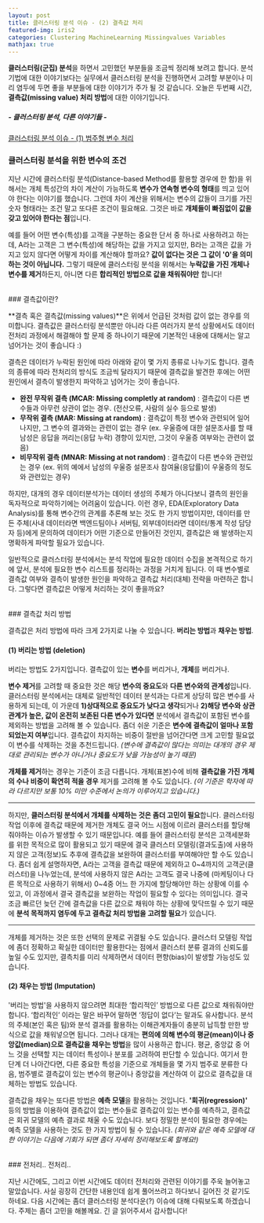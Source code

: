 ```yaml
---
layout: post
title: 클러스터링 분석 이슈 - (2) 결측값 처리
featured-img: iris2
categories: Clustering MachineLearning Missingvalues Variables
mathjax: true
---
```



**클러스터링(군집) 분석**을 하면서 고민했던 부분들을 조금씩 정리해 보려고 합니다.
분석 기법에 대한 이야기보다는 실무에서 클러스터링 분석을 진행하면서 고려할 부분이나 미리 염두에 두면 좋을 부분들에 대한 이야기가 주가 될 것 같습니다.
오늘은 두번째 시간, **결측값(missing value) 처리 방법**에 대한 이야기입니다.

##### - 클러스터링 분석, 다른 이야기들 -

[1]:https://hweejin-lim.github.io/%ED%81%B4%EB%9F%AC%EC%8A%A4%ED%84%B0%EB%A7%81-%EB%B6%84%EC%84%9D-%EC%9D%B4%EC%8A%88-(1)-%EB%B2%94%EC%A3%BC%ED%98%95-%EB%B3%80%EC%88%98-%EC%B2%98%EB%A6%AC
[클러스터링 분석 이슈 - (1) 범주형 변수 처리][1]
<br>


### 클러스터링 분석을 위한 변수의 조건

지난 시간에 클러스터링 분석(Distance-based Method를 활용할 경우에 한 함)을 위해서는 개체 특성간의 차이 계산이 가능하도록 **변수가 연속형 변수의 형태**를 띄고 있어야 한다는 이야기를 했습니다. 그런데 차이 계산을 위해서는 변수의 값들이 크기를 가진 숫자 형태라는 조건 말고 또다른 조건이 필요해요. 그것은 바로 **개체들이 빠짐없이 값을 갖고 있어야 한다는 점**입니다. 

예를 들어 어떤 변수(특성)를 고객을 구분하는 중요한 단서 중 하나로 사용하려고 하는데, A라는 고객은 그 변수(특성)에 해당하는 값을 가지고 있지만, B라는 고객은 값을 가지고 있지 않다면 어떻게 차이를 계산해야 할까요? **값이 없다는 것은 그 값이 '0'을 의미하는 것이 아닙니다.** 그렇기 때문에 클러스터링 분석을 위해서는 **누락값을 가진 개체나 변수를 제거**하든지, 아니면 다른 **합리적인 방법으로 값을 채워줘야만** 합니다!


<br>
### 결측값이란?

**결측 혹은 결측값(missing values)**은 위에서 언급된 것처럼 값이 없는 경우를 의미합니다. 결측값은 클러스터링 분석뿐만 아니라 다른 여러가지 분석 상황에서도 데이터전처리 과정에서 해결해야 할 문제 중 하나이기 때문에 기본적인 내용에 대해서는 알고 넘어가는 것이 좋습니다 :)

결측은 데이터가 누락된 원인에 따라 아래와 같이 몇 가지 종류로 나누기도 합니다. 결측의 종류에 따라 전처리의 방식도 조금씩 달라지기 때문에 결측값을 발견한 후에는 어떤 원인에서 결측이 발생한지 파악하고 넘어가는 것이 좋습니다. 

- **완전 무작위 결측 (MCAR: Missing completly at random)** : 결측값이 다른 변수들과 아무런 상관이 없는 경우. (전산오류, 사람의 실수 등으로 발생)
- **무작위 결측 (MAR: Missing at random)** : 결측값이 특정 변수와 관련되어 일어나지만, 그 변수의 결과와는 관련이 없는 경우 (ex. 우울증에 대한 설문조사를 할 때 남성은 응답을 꺼리는(응답 누락) 경향이 있지만, 그것이 우울증 여부와는 관련이 없음)
- **비무작위 결측 (MNAR: Missing at not random)** : 결측값이 다른 변수와 관련있는 경우 (ex. 위의 예에서 남성의 우울증 설문조사 참여율(응답률)이 우울증의 정도와 관련있는 경우)

하지만, 대개의 경우 데이터분석가는 데이터 생성의 주체가 아니다보니 결측의 원인을 독자적으로 파악하기에는 어려움이 있습니다. 이런 경우, EDA(Exploratory Data Analysis)를 통해 변수간의 관계를 추론해 보는 것도 한 가지 방법이지만, 데이터를 만든 주체(사내 데이터라면 백엔드팀이나 서버팀, 외부데이터라면 데이터/통계 작성 담당자 등)에게 문의하여 데이터가 어떤 기준으로 만들어진 것인지, 결측값은 왜 발생하는지 명확하게 파악할 필요가 있습니다.

일반적으로 클러스터링 분석에서는 분석 작업에 필요한 데이터 수집을 본격적으로 하기에 앞서, 분석에 필요한 변수 리스트를 정리하는 과정을 거치게 됩니다. 이 때 변수별로 결측값 여부와 결측이 발생한 원인을 파악하고 결측값 처리(대체) 전략을 마련하곤 합니다. 그렇다면 결측값은 어떻게 처리하는 것이 좋을까요?


<br>
### 결측값 처리 방법

결측값은 처리 방법에 따라 크게 2가지로 나눌 수 있습니다. **버리는 방법**과 **채우는 방법**. 

#### (1) 버리는 방법 (deletion)

버리는 방법도 2가지입니다. 결측값이 있는 **변수**를 버리거나, **개체**를 버리거나. 

**변수 제거**를 고려할 때 중요한 것은 해당 **변수의 중요도**와 **다른 변수와의 관계성**입니다. 클러스터링 분석에서는 대체로 일반적인 데이터 분석과는 다르게 상당히 많은 변수를 사용하게 되는데, 이 가운데 **1)상대적으로 중요도가 낮다고 생각**되거나 **2)해당 변수와 상관관계가 높은, 값이 온전히 보존된 다른 변수가 있다면** 분석에서 결측값이 포함된 변수를 제외하는 방법을 고려해 볼 수 있습니다. 좀더 쉬운 기준은 **변수에 결측값이 얼마나 포함되었는지 여부**입니다. 결측값이 차지하는 비중이 절반을 넘어간다면 크게 고민할 필요없이 변수를 삭제하는 것을 추천드립니다. *(변수에 결측값이 많다는 의미는 대개의 경우 제대로 관리되는 변수가 아니거나 중요도가 낮을 가능성이 높기 때문)*


**개체를 제거**하는 경우는 기준이 조금 다릅니다. 개체(표본)수에 비해 **결측값을 가진 개체의 수나 비중이 확연히 적을 경우** 제거를 고려해 볼 수도 있습니다. *(이 기준은 학자에 따라 다르지만 보통 10% 미만 수준에서 논의가 이루어지고 있습니다.)* 

___
하지만, **클러스터링 분석에서 개체를 삭제하는 것은 좀더 고민이 필요**합니다. 클러스터링 작업 이후에 결측값 때문에 제거한 개체도 결국 어느 시점에 이르러 클러스터를 할당해줘야하는 이슈가 발생할 수 있기 때문입니다. 예를 들어 클러스터링 분석은 고객세분화를 위한 목적으로 많이 활용되고 있기 때문에 결국 클러스터 모델링(결과도출)에 사용하지 않은 고객(정보)도 추후에 결측값을 보완하여 클러스터를 부여해야만 할 수도 있습니다. 좀더 쉽게 설명하자면, A라는 고객을 결측값 때문에 제외하고 0~4까지의 고객군(클러스터)을 나누었는데, 분석에 사용하지 않은 A라는 고객도 결국 나중에 (마케팅이나 다른 목적으로 사용하기 위해서) 0~4중 어느 한 가지에 할당해야만 하는 상황에 이를 수 있고, 이 과정에서 결국 결측값을 보완하는 작업이 필요할 수 있다는 의미입니다. 결국 조금 빠르던 늦던 간에 결측값을 다른 값으로 채워야 하는 상황에 맞닥뜨릴 수 있기 때문에 **분석 목적까지 염두에 두고 결측값 처리 방법을 고려할 필요**가 있습니다. 
___


개체를 제거하는 것은 또한 선택의 문제로 귀결될 수도 있습니다. 클러스터 모델링 작업에 좀더 정확하고 확실한 데이터만 활용한다는 점에서 클러스터 분류 결과의 신뢰도를 높일 수도 있지만, 결측치를 미리 삭제하면서 데이터 편향(bias)이 발생할 가능성도 있습니다. 


#### (2) 채우는 방법 (Imputation)

'버리는 방법'을 사용하지 않으려면 최대한 ‘합리적인’ 방법으로 다른 값으로 채워줘야만 합니다. ‘합리적인’ 이라는 말은 바꾸어 말하면 ‘정답이 없다’는 말과도 유사합니다. 분석의 주체(본인 혹은 팀)와 분석 결과를 활용하는 이해관계자들이 충분히 납득할 만한 방식으로 값을 채워넣으면 됩니다. 그러나 대개는 **편의에 의해 변수의 평균(mean)이나 중앙값(median)으로 결측값을 채우는 방법**을 많이 사용하곤 합니다. 평균, 중앙값 중 어느 것을 선택할 지는 데이터 특성이나 분포를 고려하여 판단할 수 있습니다. 여기서 한 단계 더 나아간다면, 다른 중요한 특성을 기준으로 개체들을 몇 가지 범주로 분류한 다음, 범주별로 결측값이 있는 변수의 평균이나 중앙값을 계산하여 이 값으로 결측값을 대체하는 방법도 있습니다. 

결측값을 채우는 또다른 방법은 **예측 모델**을 활용하는 것입니다. **'회귀(regression)'** 등의 방법을 이용하여 결측값이 없는 변수들로 결측값이 있는 변수를 예측하고, 결측값은 회귀 모델의 예측 결과로 채울 수도 있습니다. 보다 정밀한 분석이 필요한 경우에는 예측 모델을 사용하는 것도 한 가지 방법이 될 수 있습니다. *(회귀와 같은 예측 모델에 대한 이야기는 다음에 기회가 되면 좀더 자세히 정리해보도록 할께요!)* 


<br>
### 전처리.. 전처리..

지난 시간에도, 그리고 이번 시간에도 데이터 전처리와 관련된 이야기를 주욱 늘어놓고 말았습니다. 사실 굉장히 간단한 내용인데 쉽게 풀어쓰려고 하다보니 길어진 것 같기도 하네요. 다음 시간에는 좀더 클러스터링 분석다운(?) 이슈에 대해 다뤄보도록 하겠습니다. 주제는 좀더 고민을 해볼께요. 긴 글 읽어주셔서 감사합니다!














